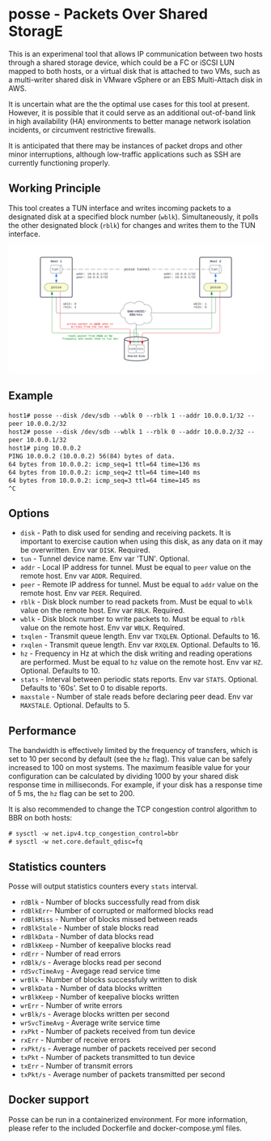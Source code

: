 # posse - Packets Over Shared StoragE

This is an experimenal tool that allows IP communication between two hosts through a shared storage device, which could be a FC or iSCSI LUN mapped to both hosts, or a virtual disk that is attached to two VMs, such as a multi-writer shared disk in VMware vSphere or an EBS Multi-Attach disk in AWS.

It is uncertain what are the the optimal use cases for this tool at present. However, it is possible that it could serve as an additional out-of-band link in high availability (HA) environments to better manage network isolation incidents, or circumvent restrictive firewalls.

It is anticipated that there may be instances of packet drops and other minor interruptions, although low-traffic applications such as SSH are currently functioning properly.

## Working Principle

This tool creates a TUN interface and writes incoming packets to a designated disk at a specified block number (`wblk`). Simultaneously, it polls the other designated block (`rblk`) for changes and writes them to the TUN interface.

![Diagram](posse.svg)

## Example

```
host1# posse --disk /dev/sdb --wblk 0 --rblk 1 --addr 10.0.0.1/32 --peer 10.0.0.2/32
host2# posse --disk /dev/sdb --wblk 1 --rblk 0 --addr 10.0.0.2/32 --peer 10.0.0.1/32
host1# ping 10.0.0.2
PING 10.0.0.2 (10.0.0.2) 56(84) bytes of data.
64 bytes from 10.0.0.2: icmp_seq=1 ttl=64 time=136 ms
64 bytes from 10.0.0.2: icmp_seq=2 ttl=64 time=140 ms
64 bytes from 10.0.0.2: icmp_seq=3 ttl=64 time=145 ms
^C
```

## Options

- `disk` - Path to disk used for sending and receiving packets. It is important to exercise caution when using this disk, as any data on it may be overwritten. Env var `DISK`. Required.
- `tun` - Tunnel device name. Env var 'TUN'. Optional.
- `addr` - Local IP address for tunnel. Must be equal to `peer` value on the remote host. Env var `ADDR`. Required.
- `peer` - Remote IP address for tunnel. Must be equal to `addr` value on the remote host. Env var `PEER`. Required.
- `rblk` - Disk block number to read packets from. Must be equal to `wblk` value on the remote host. Env var `RBLK`. Required.
- `wblk` - Disk block number to write packets to. Must be equal to `rblk` value on the remote host. Env var `WBLK`. Required.
- `txqlen` - Transmit queue length. Env var `TXQLEN`. Optional. Defaults to 16.
- `rxqlen` - Transmit queue length. Env var `RXQLEN`. Optional. Defaults to 16.
- `hz` - Frequency in Hz at which the disk writing and reading operations are performed. Must be equal to `hz` value on the remote host. Env var `HZ`. Optional. Defaults to 10.
- `stats` - Interval between periodic stats reports. Env var `STATS`. Optional. Defaults to '60s'. Set to 0 to disable reports.
- `maxstale` - Number of stale reads before declaring peer dead. Env var `MAXSTALE`. Optional. Defaults to 5.

## Performance
The bandwidth is effectively limited by the frequency of transfers, which is set to 10 per second by default (see the `hz` flag). This value can be safely increased to 100 on most systems. The maximum feasible value for your configuration can be calculated by dividing 1000 by your shared disk response time in milliseconds. For example, if your disk has a response time of 5 ms, the `hz` flag can be set to 200.

It is also recommended to change the TCP congestion control algorithm to BBR on both hosts:
```
# sysctl -w net.ipv4.tcp_congestion_control=bbr
# sysctl -w net.core.default_qdisc=fq
```

## Statistics counters
Posse will output statistics counters every `stats` interval.
- `rdBlk` - Number of blocks successfully read from disk
- `rdBlkErr`- Number of corrupted or malformed blocks read
- `rdBlkMiss` - Number of blocks missed between reads
- `rdBlkStale` - Number of stale blocks read
- `rdBlkData` - Number of data blocks read
- `rdBlkKeep` - Number of keepalive blocks read
- `rdErr` - Number of read errors
- `rdBlk/s` - Average blocks read per second
- `rdSvcTimeAvg` - Avegage read service time
- `wrBlk` - Number of blocks successfuly written to disk
- `wrBlkData` - Number of data blocks written
- `wrBlkKeep` - Number of keepalive blocks written
- `wrErr` - Number of write errors
- `wrBlk/s` - Average blocks written per second
- `wrSvcTimeAvg` - Average write service time
- `rxPkt` - Number of packets received from tun device
- `rxErr` - Number of receive errors
- `rxPkt/s` - Average number of packets received per second
- `txPkt` - Number of packets transmitted to tun device
- `txErr` - Number of transmit errors
- `txPkt/s` - Average number of packets transmitted per second

## Docker support
Posse can be run in a containerized environment. For more information, please refer to the included Dockerfile and docker-compose.yml files.